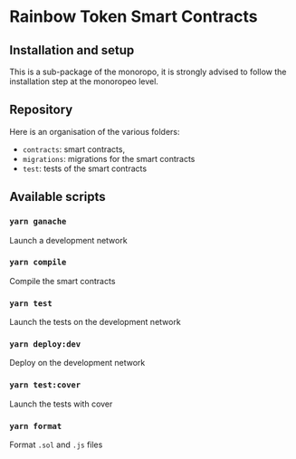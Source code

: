 # Rainbow Token Smart Contracts

## Installation and setup

This is a sub-package of the monoropo, it is strongly advised to follow the installation step at the monoropeo level.

## Repository

Here is an organisation of the various folders:

- `contracts`: smart contracts,
- `migrations`: migrations for the smart contracts
- `test`: tests of the smart contracts

## Available scripts

### `yarn ganache`

Launch a development network

### `yarn compile`

Compile the smart contracts

### `yarn test`

Launch the tests on the development network

### `yarn deploy:dev`

Deploy on the development network

### `yarn test:cover`

Launch the tests with cover

### `yarn format`

Format `.sol` and `.js` files

